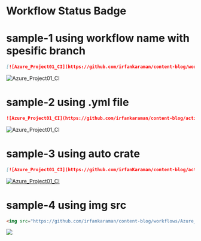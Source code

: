 # Workflow Status Badge
# sample-1 using workflow name with spesific branch
```markdown
[![Azure_Project01_CI](https://github.com/irfankaraman/content-blog/workflows/Azure_Project01_CI/badge.svg?branch=status-badge)]
```
![Azure_Project01_CI](https://github.com/irfankaraman/content-blog/workflows/Azure_Project01_CI/badge.svg?branch=status-badge)
# sample-2 using .yml file
```markdown
![Azure_Project01_CI](https://github.com/irfankaraman/content-blog/actions/workflows/Azure_Project01.yml/badge.svg)
```
![Azure_Project01_CI](https://github.com/irfankaraman/content-blog/actions/workflows/Azure_Project01.yml/badge.svg)
# sample-3 using auto crate
```markdown
[![Azure_Project01_CI](https://github.com/irfanKaraman/content-blog/actions/workflows/Azure_Project01.yml/badge.svg)](https://github.com/irfanKaraman/content-blog/actions/workflows/Azure_Project01.yml)
```
[![Azure_Project01_CI](https://github.com/irfanKaraman/content-blog/actions/workflows/Azure_Project01.yml/badge.svg)](https://github.com/irfanKaraman/content-blog/actions/workflows/Azure_Project01.yml)
# sample-4 using img src
```markdown
<img src="https://github.com/irfankaraman/content-blog/workflows/Azure_Project01_CI/badge.svg" /> 
```
<img src="https://github.com/irfankaraman/content-blog/workflows/Azure_Project01_CI/badge.svg" />

